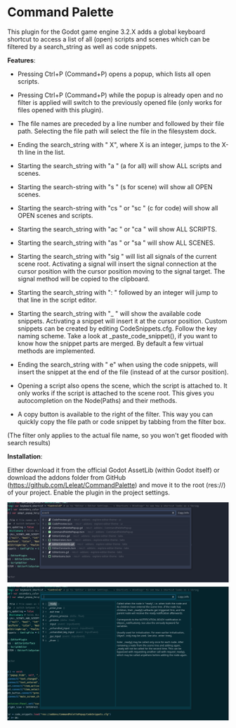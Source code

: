 # Command Palette

This plugin for the Godot game engine 3.2.X adds a global keyboard shortcut to access a list of all (open) scripts and scenes which can be filtered by a search_string as well as code snippets.


**Features**:

- Pressing Ctrl+P (Command+P) opens a popup, which lists all open scripts.
- Pressing Ctrl+P (Command+P) while the popup is already open and no filter is applied will switch to the previously opened file (only works for files opened with this plugin).
- The file names are preceded by a line number and followed by their file path. Selecting the file path will select the file in the filesystem dock.
- Ending the search_string with \" X\", where X is an integer, jumps to the X-th line in the list.
- Starting the search_string with \"a \" (a for all) will show ALL scripts and scenes.
- Starting the search-string with \"s \" (s for scene) will show all OPEN scenes.
- Starting the search-string with \"cs \" or \"sc \" (c for code) will show all OPEN scenes and scripts.
- Starting the search_string with \"ac \" or \"ca \" will show ALL SCRIPTS.
- Starting the search_string with \"as \" or \"sa \" will show ALL SCENES.
- Starting the search_string with \"sig \" will list all signals of the current scene root. Activating a signal will insert the signal connection at the cursor position with the cursor position moving to the signal target. The signal method will be copied to the clipboard.
- Starting the search_string with \": \" followed by an integer will jump to that line in the script editor.
- Starting the search_string with \"_ \" will show the available code snippets. Activating a snippet will insert it at the cursor position. Custom snippets can be created by editing CodeSnippets.cfg. Follow the key naming scheme. Take a look at _paste_code_snippet(), if you want to know how the snippet parts are merged. By default a few virtual methods are implemented.
- Ending the search_string with " e" when using the code snippets, will insert the snippet at the end of the file (instead of at the cursor position).

- Opening a script also opens the scene, which the script is attached to. It only works if the script is attached to the scene root. This gives you autocompletion on the Node(Paths) and their methods.

- A copy button is available to the right of the filter. This way you can quickly copy the file path or code snippet by tabbing from the filter box.

(The filter only applies to the actual file name, so you won't get flooded with search results)

**Installation**:

Either download it from the official Godot AssetLib (within Godot itself) or download the addons folder from GitHub (https://github.com/Leleat/CommandPalette) and move it to the root (res://) of your project. Enable the plugin in the project settings.

![Preview](addons/CommandPalettePopup/assets/screenshot_preview.png)
